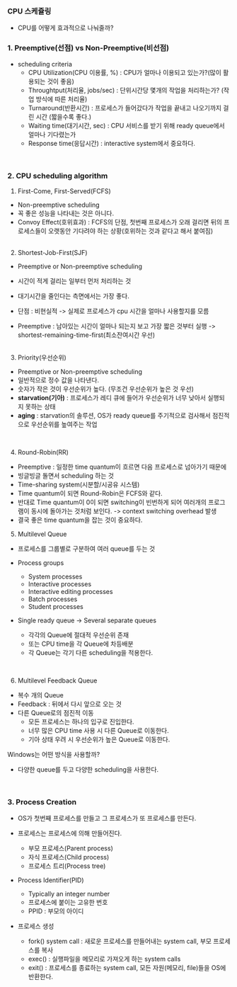 ### CPU 스케쥴링

- CPU를 어떻게 효과적으로 나눠줄까?

### 1. Preemptive(선점) vs Non-Preemptive(비선점)

- scheduling criteria
  - CPU Utilization(CPU 이용률, %) : CPU가 얼마나 이용되고 있는가?(많이 활용되는 것이 좋음)
  - Throughtput(처리율, jobs/sec) : 단위시간당 몇개의 작업을 처리하는가? (작업 방식에 따른 처리율)
  - Turnaround(반환시간) : 프로세스가 들어갔다가 작업을 끝내고 나오기까지 걸린 시간 (짧을수록 좋다.)
  - Waiting time(대기시간, sec) : CPU 서비스를 받기 위해 ready queue에서 얼마나 기다렸는가
  - Response time(응답시간) : interactive system에서 중요하다.

</br>

### 2. CPU scheduling algorithm

1. First-Come, First-Served(FCFS)

- Non-preemptive scheduling
- 꼭 좋은 성능을 나타내는 것은 아니다.
- Convoy Effect(호위효과) : FCFS의 단점, 첫번째 프로세스가 오래 걸리면 뒤의 프로세스들이 오랫동안 기다려야 하는 상황(호위하는 것과 같다고 해서 붙여짐)  
  </br>

2. Shortest-Job-First(SJF)

- Preemptive or Non-preemptive scheduling
- 시간이 적게 걸리는 일부터 먼저 처리하는 것
- 대기시간을 줄인다는 측면에서는 가장 좋다.
- 단점 : 비현실적 -> 실제로 프로세스가 cpu 시간을 얼마나 사용할지를 모름

- Preemptive : 남아있는 시간이 얼마나 되는지 보고 가장 짧은 것부터 실행 -> shortest-remaining-time-first(최소잔여시간 우선)  
  </br>

3. Priority(우선순위)

- Preemptive or Non-preemptive scheduling
- 일반적으로 정수 값을 나타낸다.
- 숫자가 작은 것이 우선순위가 높다. (무조건 우선순위가 높은 것 우선)
- **starvation(기아)** : 프로세스가 레디 큐에 들어가 우선순위가 너무 낮아서 실행되지 못하는 상태
- **aging** : starvation의 솔루션, OS가 ready queue를 주기적으로 검사해서 점진적으로 우선순위를 높여주는 작업

</br>

4. Round-Robin(RR)

- Preemptive : 일정한 time quantum이 흐르면 다음 프로세스로 넘아가기 때문에
- 빙글빙글 돌면서 scheduling 하는 것
- Time-sharing system(시분할/시공유 시스템)
- Time quantum이 되면 Round-Robin은 FCFS와 같다.
- 반대로 Time quantum이 0이 되면 switching이 빈번하게 되어 여러개의 프로그램이 동시에 돌아가는 것처럼 보인다. -> context switching overhead 발생
- 결국 좋은 time quantum을 잡는 것이 중요하다.
  </br>

5. Multilevel Queue

- 프로세스를 그룹별로 구분하여 여러 queue를 두는 것
- Process groups

  - System processes
  - Interactive processes
  - Interactive editing processes
  - Batch processes
  - Student processes

- Single ready queue -> Several separate queues
  - 각각의 Queue에 절대적 우선순위 존재
  - 또는 CPU time을 각 Queue에 차등배분
  - 각 Queue는 각기 다른 scheduling을 적용한다.

</br>

6. Multilevel Feedback Queue

- 복수 개의 Queue
- Feedback : 뒤에서 다시 앞으로 오는 것
- 다른 Queue로의 점진적 이동
  - 모든 프로세스는 하나의 입구로 진입한다.
  - 너무 많은 CPU time 사용 시 다른 Queue로 이동한다.
  - 기아 상태 우려 시 우선순위가 높은 Queue로 이동한다.

Windows는 어떤 방식을 사용할까?

- 다양한 queue를 두고 다양한 scheduling을 사용한다.

</br>

### 3. Process Creation

- OS가 첫번째 프로세스를 만들고 그 프로세스가 또 프로세스를 만든다.
- 프로세스는 프로세스에 의해 만들어진다.

  - 부모 프로세스(Parent process)
  - 자식 프로세스(Child process)
  - 프로세스 트리(Process tree)

- Process Identifier(PID)

  - Typically an integer number
  - 프로세스에 붙이는 고유한 번호
  - PPID : 부모의 아이디

- 프로세스 생성
  - fork() system call : 새로운 프로세스를 만들어내는 system call, 부모 프로세스를 복사
  - exec() : 실행파일을 메모리로 가져오게 하는 system calls
  - exit() : 프로세스를 종료하는 system call, 모든 자원(메모리, file)들을 OS에 반환한다.
